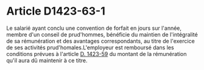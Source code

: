 # Article D1423-63-1

Le salarié ayant conclu une convention de forfait en jours sur l'année, membre d'un conseil de prud'hommes, bénéficie du maintien de l'intégralité de sa rémunération et des avantages correspondants, au titre de l'exercice de ses activités prud'homales.L'employeur est remboursé dans les conditions prévues à l'article [D. 1423-59][1] du montant de la rémunération qu'il aura dû maintenir à ce titre.

 [1]: /affichCodeArticle.do?cidTexte=LEGITEXT000006072050&idArticle=LEGIARTI000018999560&dateTexte=&categorieLien=cid